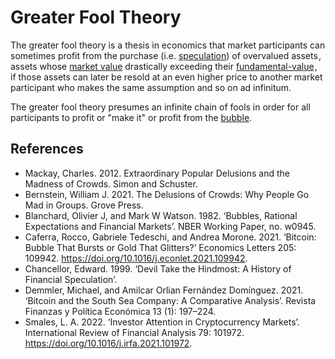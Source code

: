 # Greater Fool Theory
The greater fool theory is a thesis in economics that market participants can sometimes profit from the purchase (i.e. [speculation](speculation.md)) of overvalued assets ,  assets whose [market value](market-value.md) drastically exceeding their [fundamental-value](fundamental-value.md) ,  if those assets can later be resold at an even higher price to another market participant who makes the same assumption and so on ad infinitum.

The greater fool theory presumes an infinite chain of fools in order for all participants to profit or  "make it" or profit from the [bubble](bubble.md).

## References
* Mackay, Charles. 2012. Extraordinary Popular Delusions and the Madness of Crowds. Simon and Schuster.
* Bernstein, William J. 2021. The Delusions of Crowds: Why People Go Mad in Groups. Grove Press.
* Blanchard, Olivier J, and Mark W Watson. 1982. ‘Bubbles, Rational Expectations and Financial Markets’. NBER Working Paper, no. w0945.
* Caferra, Rocco, Gabriele Tedeschi, and Andrea Morone. 2021. ‘Bitcoin: Bubble That Bursts or Gold That Glitters?’ Economics Letters 205: 109942. https://doi.org/10.1016/j.econlet.2021.109942.
* Chancellor, Edward. 1999. ‘Devil Take the Hindmost: A History of Financial Speculation’.
* Demmler, Michael, and Amilcar Orlian Fernández Domínguez. 2021. ‘Bitcoin and the South Sea Company: A Comparative Analysis’. Revista Finanzas y Política Económica 13 (1): 197–224.
* Smales, L. A. 2022. ‘Investor Attention in Cryptocurrency Markets’. International Review of Financial Analysis 79: 101972. https://doi.org/10.1016/j.irfa.2021.101972.